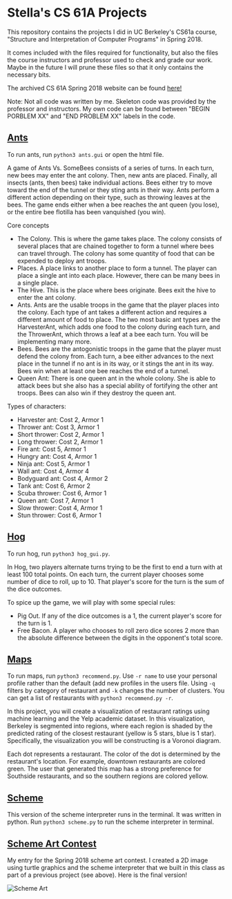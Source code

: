 # Stella's CS 61A Projects
This repository contains the projects I did in UC Berkeley's CS61a course, "Structure and Interpretation of Computer Programs" in Spring 2018.

It comes included with the files required for functionality, but also the files the course instructors and professor used to check and grade our work. Maybe in the future I will prune these files so that it only contains the necessary bits. 

The archived CS 61A Spring 2018 website can be found [here!](https://inst.eecs.berkeley.edu/~cs61a/sp18/)

Note: Not all code was written by me. Skeleton code was provided by the professor and instructors. My own code can be found between "BEGIN PORBLEM XX" and "END PROBLEM XX" labels in the code.

## [Ants](https://inst.eecs.berkeley.edu/~cs61a/sp18/proj/ants/)
To run ants, run `python3 ants.gui` or open the html file.

A game of Ants Vs. SomeBees consists of a series of turns. In each turn, new bees may enter the ant colony. Then, new ants are placed. Finally, all insects (ants, then bees) take individual actions. Bees either try to move toward the end of the tunnel or they sting ants in their way. Ants perform a different action depending on their type, such as throwing leaves at the bees. The game ends either when a bee reaches the ant queen (you lose), or the entire bee flotilla has been vanquished (you win).

Core concepts
- The Colony. This is where the game takes place. The colony consists of several places that are chained together to form a tunnel where bees can travel through. The colony has some quantity of food that can be expended to deploy ant troops.
- Places. A place links to another place to form a tunnel. The player can place a single ant into each place. However, there can be many bees in a single place.
- The Hive. This is the place where bees originate. Bees exit the hive to enter the ant colony.
- Ants. Ants are the usable troops in the game that the player places into the colony. Each type of ant takes a different action and requires a different amount of food to place. The two most basic ant types are the HarvesterAnt, which adds one food to the colony during each turn, and the ThrowerAnt, which throws a leaf at a bee each turn. You will be implementing many more.
- Bees. Bees are the antogonistic troops in the game that the player must defend the colony from. Each turn, a bee either advances to the next place in the tunnel if no ant is in its way, or it stings the ant in its way. Bees win when at least one bee reaches the end of a tunnel.
- Queen Ant: There is one queen ant in the whole colony. She is able to attack bees but she also has a special ability of fortifying the other ant troops. Bees can also win if they destroy the queen ant.

Types of characters:
- Harvester ant: Cost 2, Armor 1
- Thrower ant: Cost 3, Armor 1
- Short thrower: Cost 2, Armor 1
- Long thrower: Cost 2, Armor 1
- Fire ant: Cost 5, Armor 1
- Hungry ant: Cost 4, Armor 1
- Ninja ant: Cost 5, Armor 1
- Wall ant: Cost 4, Armor 4
- Bodyguard ant: Cost 4, Armor 2
- Tank ant: Cost 6, Armor 2
- Scuba thrower: Cost 6, Armor 1
- Queen ant: Cost 7, Armor 1
- Slow thrower: Cost 4, Armor 1
- Stun thrower: Cost 6, Armor 1

## [Hog](https://inst.eecs.berkeley.edu/~cs61a/sp18/proj/hog/)
To run hog, run `python3 hog_gui.py`. 

In Hog, two players alternate turns trying to be the first to end a turn with at least 100 total points. On each turn, the current player chooses some number of dice to roll, up to 10. That player's score for the turn is the sum of the dice outcomes.

To spice up the game, we will play with some special rules:
- Pig Out. If any of the dice outcomes is a 1, the current player's score for the turn is 1.
- Free Bacon. A player who chooses to roll zero dice scores 2 more than the absolute difference between the digits in the opponent's total score.

## [Maps](https://inst.eecs.berkeley.edu/~cs61a/sp18/proj/maps/)
To run maps, run `python3 recommend.py`. Use `-r name` to use your personal profile rather than the default (add new profiles in the users file. Using `-q` filters by category of restaurant and `-k` changes the number of clusters. You can get a list of restaurants with `python3 recommend.py -r`. 

In this project, you will create a visualization of restaurant ratings using machine learning and the Yelp academic dataset. In this visualization, Berkeley is segmented into regions, where each region is shaded by the predicted rating of the closest restaurant (yellow is 5 stars, blue is 1 star). Specifically, the visualization you will be constructing is a Voronoi diagram.

Each dot represents a restaurant. The color of the dot is determined by the restaurant's location. For example, downtown restaurants are colored green. The user that generated this map has a strong preference for Southside restaurants, and so the southern regions are colored yellow.

## [Scheme](https://inst.eecs.berkeley.edu/~cs61a/sp18/proj/scheme/)
This version of the scheme interpreter runs in the terminal. It was written in python. Run `python3 scheme.py` to run the scheme interpreter in terminal.

## [Scheme Art Contest](https://inst.eecs.berkeley.edu/~cs61a/sp18/proj/scheme_contest/)
My entry for the Spring 2018 scheme art contest. I created a 2D image using turtle graphics and the scheme interpreter that we built in this class as part of a previous project (see above). Here is the final version!

![Scheme Art](https://raw.githubusercontent.com/stella-lu/cs61a/master/scheme_contest/scheme_art.png)
